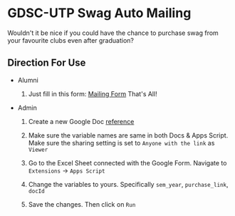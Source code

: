 # **GDSC-UTP Swag Auto Mailing**

Wouldn't it be nice if you could have the chance to purchase swag from your favourite clubs even after graduation?

## **Direction For Use**

- Alumni

    1. Just fill in this form: [Mailing Form](https://docs.google.com/forms/d/e/1FAIpQLSfk_dJmrxFlfVeTbLMftS8Rbtj605YnEppDWgXEi1n_uV1fKg/viewform?usp=pp_url) That's All!

- Admin

    1. Create a new Google Doc [reference](https://docs.google.com/document/d/1dAga7XKv4ZfhHakcWnKhM3JHtUj-6KLPNuvegT93WC8/edit?usp=sharing)

    1. Make sure the variable names are same in both Docs & Apps Script. Make sure the sharing setting is set to `Anyone with the link` as `Viewer`

    1. Go to the Excel Sheet connected with the Google Form. Navigate to `Extensions` &rarr; `Apps Script`

    1. Change the variables to yours. Specifically `sem_year`, `purchase_link`, `docId`

    1. Save the changes. Then click on `Run`
